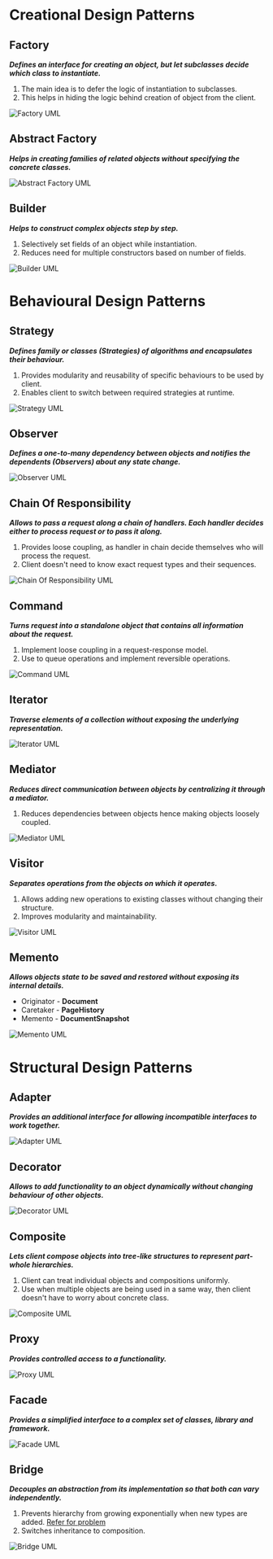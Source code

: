 # Creational Design Patterns


## Factory
***Defines an interface for creating an object, but let subclasses decide which class to instantiate.***

1. The main idea is to defer the logic of instantiation to subclasses.
2. This helps in hiding the logic behind creation of object from the client.

![Factory UML](https://github.com/rishabmamgai/LLD/blob/master/umls/Factory.jpg?raw=true)


## Abstract Factory
***Helps in creating families of related objects without specifying the concrete classes.***

![Abstract Factory UML](https://github.com/rishabmamgai/LLD/blob/master/umls/Abstract%20Factory.jpg?raw=true)


## Builder
***Helps to construct complex objects step by step.***

1. Selectively set fields of an object while instantiation.
2. Reduces need for multiple constructors based on number of fields.

![Builder UML](https://github.com/rishabmamgai/LLD/blob/master/umls/Builder.jpg?raw=true)


# Behavioural Design Patterns


## Strategy
***Defines family or classes (Strategies) of algorithms and encapsulates their behaviour.***

1. Provides modularity and reusability of specific behaviours to be used by client.
2. Enables client to switch between required strategies at runtime.

![Strategy UML](https://github.com/rishabmamgai/LLD/blob/master/umls/Strategy.jpg?raw=true)


## Observer
***Defines a one-to-many dependency between objects and notifies the dependents (Observers) about any state change.***

![Observer UML](https://github.com/rishabmamgai/LLD/blob/master/umls/Observer.jpg?raw=true)


## Chain Of Responsibility
***Allows to pass a request along a chain of handlers. Each handler decides either to process request or to pass it along.***

1. Provides loose coupling, as handler in chain decide themselves who will process the request.
2. Client doesn't need to know exact request types and their sequences.

![Chain Of Responsibility UML](https://github.com/rishabmamgai/LLD/blob/master/umls/Chain%20Of%20Responsibility.jpg?raw=true)


## Command
***Turns request into a standalone object that contains all information about the request.***

1. Implement loose coupling in a request-response model.
2. Use to queue operations and implement reversible operations.

![Command UML](https://github.com/rishabmamgai/LLD/blob/master/umls/Command.jpg?raw=true)


## Iterator
***Traverse elements of a collection without exposing the underlying representation.***

![Iterator UML](https://github.com/rishabmamgai/LLD/blob/master/umls/Iterator.jpg?raw=true)


## Mediator
***Reduces direct communication between objects by centralizing it through a mediator.***
1. Reduces dependencies between objects hence making objects loosely coupled.

![Mediator UML](https://github.com/rishabmamgai/LLD/blob/master/umls/Mediator.jpg?raw=true)


## Visitor
***Separates operations from the objects on which it operates.***
1. Allows adding new operations to existing classes without changing their structure.
2. Improves modularity and maintainability.

![Visitor UML](https://github.com/rishabmamgai/LLD/blob/master/umls/Visitor.jpg?raw=true)


## Memento
***Allows objects state to be saved and restored without exposing its internal details.***
* Originator - **Document**
* Caretaker - **PageHistory**
* Memento - **DocumentSnapshot**

![Memento UML](https://github.com/rishabmamgai/LLD/blob/master/umls/Memento.jpg?raw=true)


# Structural Design Patterns


## Adapter
***Provides an additional interface for allowing incompatible interfaces to work together.***

![Adapter UML](https://github.com/rishabmamgai/LLD/blob/master/umls/Adapter.jpg?raw=true)


## Decorator
***Allows to add functionality to an object dynamically without changing behaviour of other objects.***

![Decorator UML](https://github.com/rishabmamgai/LLD/blob/master/umls/Decorator.jpg?raw=true)


## Composite
***Lets client compose objects into tree-like structures to represent part-whole hierarchies.***

1. Client can treat individual objects and compositions uniformly.
2. Use when multiple objects are being used in a same way, then client doesn't have to worry about concrete class.

![Composite UML](https://github.com/rishabmamgai/LLD/blob/master/umls/Composite.jpg?raw=true)


## Proxy
***Provides controlled access to a functionality.***

![Proxy UML](https://github.com/rishabmamgai/LLD/blob/master/umls/Proxy.jpg?raw=true)


## Facade
***Provides a simplified interface to a complex set of classes, library and framework.***

![Facade UML](https://github.com/rishabmamgai/LLD/blob/master/umls/Facade.jpg?raw=true)


## Bridge
***Decouples an abstraction from its implementation so that both can vary independently.***

1. Prevents hierarchy from growing exponentially when new types are added. [Refer for problem](https://refactoring.guru/design-patterns/bridge#:~:text=of%20each%C2%A0other.-,Problem,-Abstraction%3F%20Implementation)
2. Switches inheritance to composition.

![Bridge UML](https://github.com/rishabmamgai/LLD/blob/master/umls/Bridge.jpg?raw=true)
